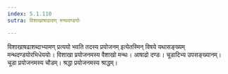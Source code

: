 ```yaml
---
index: 5.1.110
sutra: विशाखाषाढादण् मन्थदण्डयोः

---
```

विशाखाषढाशब्दाभ्यामण् प्रत्ययो भवति तदस्य प्रयोजनम् इत्येतस्मिन् विषये यथासङ्ख्यम् मन्थदण्डयोरभिधेययोः। विशाखा प्रयोजनमस्य वैशाखो मन्थः। आषाढो दण्डः। चूडादिभ्य उपसङ्ख्यानम्। चूडा प्रयोजनमस्य चौडम्। श्रद्धा प्रयोजनमस्य श्राद्धम्।